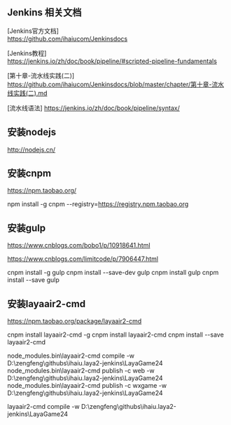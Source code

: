 ## Jenkins 相关文档

[Jenkins官方文档]  
https://github.com/ihaiucom/Jenkinsdocs

[Jenkins教程]  
https://jenkins.io/zh/doc/book/pipeline/#scripted-pipeline-fundamentals

[第十章-流水线实践(二)] 
https://github.com/ihaiucom/Jenkinsdocs/blob/master/chapter/第十章-流水线实践(二).md

[流水线语法] 
https://jenkins.io/zh/doc/book/pipeline/syntax/



## 安装nodejs
http://nodejs.cn/

## 安装cnpm
https://npm.taobao.org/

npm install -g cnpm --registry=https://registry.npm.taobao.org


## 安装gulp
https://www.cnblogs.com/bobo1/p/10918641.html

https://www.cnblogs.com/limitcode/p/7906447.html

cnpm install -g gulp
cnpm install --save-dev gulp
cnpm install gulp
cnpm install --save gulp

## 安装layaair2-cmd
https://npm.taobao.org/package/layaair2-cmd

cnpm install layaair2-cmd -g
cnpm install layaair2-cmd
cnpm install --save layaair2-cmd


node_modules\.bin\layaair2-cmd compile -w D:\zengfeng\githubs\ihaiu.laya2-jenkins\LayaGame24
node_modules\.bin\layaair2-cmd publish -c web -w D:\zengfeng\githubs\ihaiu.laya2-jenkins\LayaGame24
node_modules\.bin\layaair2-cmd publish -c wxgame -w D:\zengfeng\githubs\ihaiu.laya2-jenkins\LayaGame24


layaair2-cmd compile -w D:\zengfeng\githubs\ihaiu.laya2-jenkins\LayaGame24
